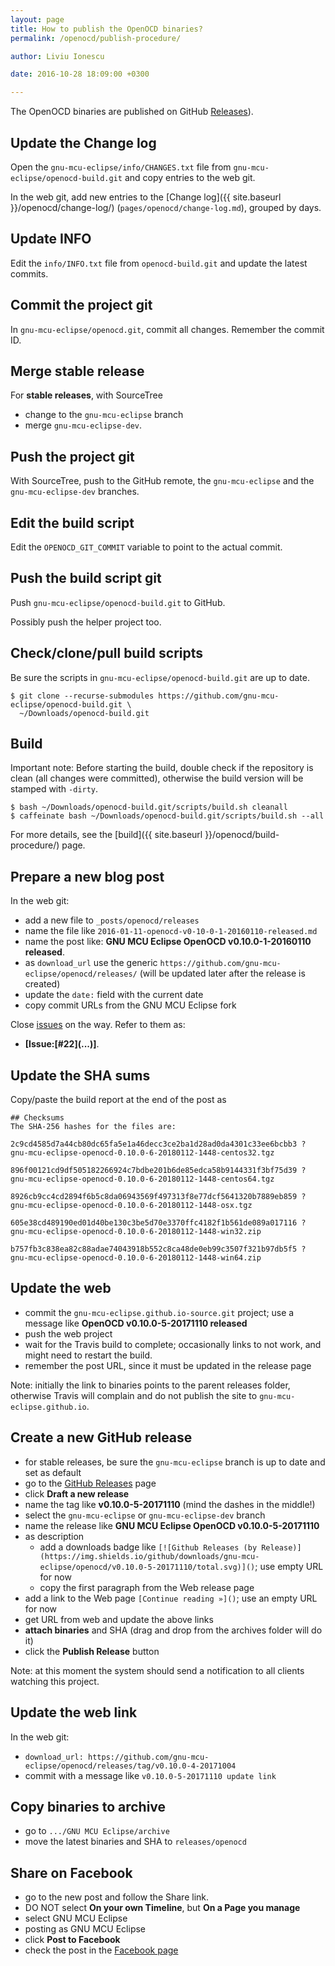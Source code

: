 ```yaml
---
layout: page
title: How to publish the OpenOCD binaries?
permalink: /openocd/publish-procedure/

author: Liviu Ionescu

date: 2016-10-28 18:09:00 +0300

---
```


The OpenOCD binaries are published on GitHub  [Releases](https://github.com/gnu-mcu-eclipse/openocd/releases)).

## Update the Change log

Open the `gnu-mcu-eclipse/info/CHANGES.txt` file from `gnu-mcu-eclipse/openocd-build.git` and copy entries to the web git.

In the web git, add new entries to the [Change log]({{ site.baseurl }}/openocd/change-log/) (`pages/openocd/change-log.md`), grouped by days.

## Update INFO

Edit the `info/INFO.txt` file from `openocd-build.git` and update the latest commits.

## Commit the project git

In `gnu-mcu-eclipse/openocd.git`, commit all changes. Remember the commit ID.

## Merge stable release

For **stable releases**, with SourceTree

- change to the `gnu-mcu-eclipse` branch
- merge `gnu-mcu-eclipse-dev`.

## Push the project git

With SourceTree, push to the GitHub remote, the `gnu-mcu-eclipse` and the `gnu-mcu-eclipse-dev` branches.

## Edit the build script

Edit the `OPENOCD_GIT_COMMIT` variable to point to the actual commit.

## Push the build script git

Push `gnu-mcu-eclipse/openocd-build.git` to GitHub.

Possibly push the helper project too.

## Check/clone/pull build scripts

Be sure the scripts in `gnu-mcu-eclipse/openocd-build.git` are up to date.

```console
$ git clone --recurse-submodules https://github.com/gnu-mcu-eclipse/openocd-build.git \
  ~/Downloads/openocd-build.git
```

## Build

Important note: Before starting the build, double check if the repository is clean (all changes were committed), otherwise the build version will be stamped with `-dirty`.

```console
$ bash ~/Downloads/openocd-build.git/scripts/build.sh cleanall
$ caffeinate bash ~/Downloads/openocd-build.git/scripts/build.sh --all
```

For more details, see the [build]({{ site.baseurl }}/openocd/build-procedure/) page.

## Prepare a new blog post

In the web git:

- add a new file to `_posts/openocd/releases`
- name the file like `2016-01-11-openocd-v0-10-0-1-20160110-released.md`
- name the post like: **GNU MCU Eclipse OpenOCD v0.10.0-1-20160110 released**.
- as `download_url` use the generic `https://github.com/gnu-mcu-eclipse/openocd/releases/` (will be updated later after the release is created)
- update the `date:` field with the current date
- copy commit URLs from the GNU MCU Eclipse fork

Close [issues](https://github.com/gnu-mcu-eclipse/openocd/issues) on the way. Refer to them as:

- **[Issue:\[#22\]\(...\)]**.

## Update the SHA sums

Copy/paste the build report at the end of the post as

```console
## Checksums
The SHA-256 hashes for the files are:

2c9cd4585d7a44cb80dc65fa5e1a46decc3ce2ba1d28ad0da4301c33ee6bcbb3 ?
gnu-mcu-eclipse-openocd-0.10.0-6-20180112-1448-centos32.tgz

896f00121cd9df505182266924c7bdbe201b6de85edca58b9144331f3bf75d39 ?
gnu-mcu-eclipse-openocd-0.10.0-6-20180112-1448-centos64.tgz

8926cb9cc4cd2894f6b5c8da06943569f497313f8e77dcf5641320b7889eb859 ?
gnu-mcu-eclipse-openocd-0.10.0-6-20180112-1448-osx.tgz

605e38cd489190ed01d40be130c3be5d70e3370ffc4182f1b561de089a017116 ?
gnu-mcu-eclipse-openocd-0.10.0-6-20180112-1448-win32.zip

b757fb3c838ea82c88adae74043918b552c8ca48de0eb99c3507f321b97db5f5 ?
gnu-mcu-eclipse-openocd-0.10.0-6-20180112-1448-win64.zip
```

## Update the web

- commit the `gnu-mcu-eclipse.github.io-source.git` project; use a message like **OpenOCD v0.10.0-5-20171110 released**
- push the web project
- wait for the Travis build to complete; occasionally links to not work, and might need to restart the build.
- remember the post URL, since it must be updated in the release page

Note: initially the link to binaries points to the parent releases folder, otherwise Travis will complain and do not publish the site to `gnu-mcu-eclipse.github.io`.

## Create a new GitHub release

- for stable releases, be sure the `gnu-mcu-eclipse` branch is up to date and set as default
- go to the [GitHub Releases](https://github.com/gnu-mcu-eclipse/openocd/releases) page
- click **Draft a new release**
- name the tag like **v0.10.0-5-20171110** (mind the dashes in the middle!)
- select the `gnu-mcu-eclipse` or `gnu-mcu-eclipse-dev` branch
- name the release like **GNU MCU Eclipse OpenOCD v0.10.0-5-20171110**
- as description
  - add a downloads badge like `[![Github Releases (by Release)](https://img.shields.io/github/downloads/gnu-mcu-eclipse/openocd/v0.10.0-5-20171110/total.svg)]()`; use empty URL for now
  - copy the first paragraph from the Web release page
- add a link to the Web page `[Continue reading »]()`; use an empty URL for now
- get URL from web and update the above links
- **attach binaries** and SHA (drag and drop from the archives folder will do it)
- click the **Publish Release** button

Note: at this moment the system should send a notification to all clients watching this project.

## Update the web link 

In the web git:

- `download_url: https://github.com/gnu-mcu-eclipse/openocd/releases/tag/v0.10.0-4-20171004`
- commit with a message like `v0.10.0-5-20171110 update link`

## Copy binaries to archive

-   go to `.../GNU MCU Eclipse/archive`
-   move the latest binaries and SHA to `releases/openocd`

## Share on Facebook

- go to the new post and follow the Share link.
- DO NOT select **On your own Timeline**, but **On a Page you manage**
- select GNU MCU Eclipse
- posting as GNU MCU Eclipse
- click **Post to Facebook**
- check the post in the [Facebook page](https://www.facebook.com/gnu-mcu-eclipse)
